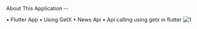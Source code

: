 
About This Application -- 

• Flutter App 
• Using GetX
• News Api
• Api calling using getx in flutter
![1](https://github.com/user-attachments/assets/1cce7e3d-6649-4595-bf9a-d621871bc133)
